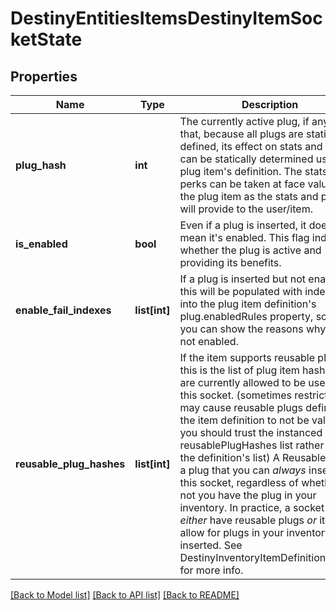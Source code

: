 # DestinyEntitiesItemsDestinyItemSocketState

## Properties
Name | Type | Description | Notes
------------ | ------------- | ------------- | -------------
**plug_hash** | **int** | The currently active plug, if any.    Note that, because all plugs are statically defined, its effect on stats and perks can be  statically determined using the plug item&#39;s definition.  The stats and perks can be taken at face  value on the plug item as the stats and perks it will provide to the user/item. | [optional] 
**is_enabled** | **bool** | Even if a plug is inserted, it doesn&#39;t mean it&#39;s enabled.    This flag indicates whether the plug is active and providing its benefits. | [optional] 
**enable_fail_indexes** | **list[int]** | If a plug is inserted but not enabled, this will be populated with indexes into the plug item definition&#39;s plug.enabledRules  property, so that you can show the reasons why it is not enabled. | [optional] 
**reusable_plug_hashes** | **list[int]** | If the item supports reusable plugs, this is the list of plug item hashes that are currently  allowed to be used for this socket.  (sometimes restrictions may cause reusable plugs defined   on the item definition to not be valid, so you should trust the instanced reusablePlugHashes list  rather than the definition&#39;s list)    A Reusable Plug is a plug that you can *always* insert into this socket, regardless of whether or not  you have the plug in your inventory.  In practice, a socket will *either* have reusable plugs *or*  it will allow for plugs in your inventory to be inserted.  See DestinyInventoryItemDefinition.socket  for more info. | [optional] 

[[Back to Model list]](../README.md#documentation-for-models) [[Back to API list]](../README.md#documentation-for-api-endpoints) [[Back to README]](../README.md)


